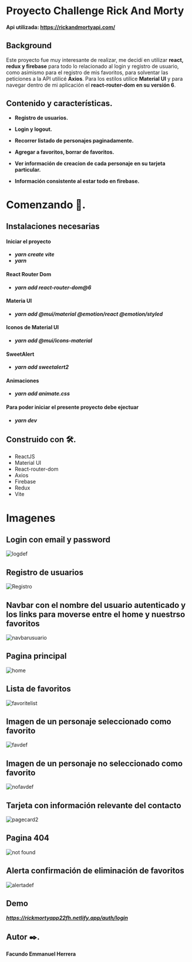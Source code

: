 

# Proyecto Challenge Rick And Morty 

**Api utilizada: https://rickandmortyapi.com/**

 ## Background
Este proyecto fue muy interesante de realizar, me decidí en utilizar **react, redux y firebase** para todo lo relacionado al login y registro de usuario, como asimismo    para el registro de mis favoritos, para solventar las  peticiones a la API utilicé **Axios**. 
 Para los estilos utilice **Material UI** y para navegar dentro de mi aplicación el **react-router-dom en su versión 6**. 

## Contenido y características.

- **Registro de usuarios.**

- **Login y logout.**

- **Recorrer listado de personajes paginadamente.**

- **Agregar a favoritos, borrar de favoritos.**

- **Ver información de creacion de cada personaje en su tarjeta particular.**

- **Información consistente al estar todo en firebase.**

# Comenzando 🚀.

 ## Instalaciones necesarias
 #### Iniciar el proyecto
  - ***yarn create vite***
  - ***yarn***
  #### React Router Dom
  - ***yarn add react-router-dom@6***
  #### Materia UI
  -  ***yarn add @mui/material @emotion/react @emotion/styled***
  #### Iconos de Material UI
  - ***yarn add @mui/icons-material***
   #### SweetAlert
  - ***yarn add sweetalert2***
   #### Animaciones
  - ***yarn add animate.css*** 

#### Para poder iniciar el presente proyecto debe ejectuar  
- ***yarn dev***

## Construido con 🛠️. 
  * ReactJS
  * Material UI
  * React-router-dom
  * Axios
  * Firebase 
  * Redux 
  * Vite
  
  # Imagenes
  
  ## Login con email y password
  ![logdef](https://user-images.githubusercontent.com/90207514/189541271-3b48dc36-d012-4152-9205-f463cb79f4ea.jpg)

  ## Registro de usuarios
  ![Registro](https://user-images.githubusercontent.com/90207514/189323341-1d181900-89cb-4450-9d9f-da7851c3ef1d.jpg)
  
  ## Navbar con el nombre del usuario autenticado y los links para moverse entre el home y nuestrso favoritos
  ![navbarusuario](https://user-images.githubusercontent.com/90207514/189323500-b1aa2aa6-0c04-4cf5-aa1f-4993451e101b.jpg)
  
  ## Pagina principal
  ![home](https://user-images.githubusercontent.com/90207514/189323754-9dd2ef94-b3bf-454d-a4bf-fd0211615d2b.jpg)

  ## Lista de favoritos
  ![favoritelist](https://user-images.githubusercontent.com/90207514/189323935-750e1c16-3561-4065-8b8c-d3fb5bca5568.jpg)
  
  ## Imagen de un personaje seleccionado como favorito
  
  ![favdef](https://user-images.githubusercontent.com/90207514/189541284-8c947dfc-88de-4bbb-934b-16491913eef0.jpg)
  
  ## Imagen de un personaje no seleccionado como favorito 
  ![nofavdef](https://user-images.githubusercontent.com/90207514/189541297-fcc02683-74f3-4ac4-825b-3c642d2c2678.jpg)


  ## Tarjeta con información relevante del contacto
 ![pagecard2](https://user-images.githubusercontent.com/90207514/189533800-bd33dab5-f39b-46a0-80a6-a478cfacdaae.jpg)

  
  ## Pagina 404
  ![not found](https://user-images.githubusercontent.com/90207514/189444783-9a06eee1-9c3c-404c-95b8-21b371e6d520.jpg)
  
  ## Alerta confirmación de eliminación de favoritos
  ![alertadef](https://user-images.githubusercontent.com/90207514/189541320-06bfcb01-333a-4146-b5c0-1c12f213b21d.jpg)

 ## Demo
 ***https://rickmortyapp22fh.netlify.app/auth/login***
 
 ## Autor ✒️.
 **Facundo Emmanuel Herrera**

